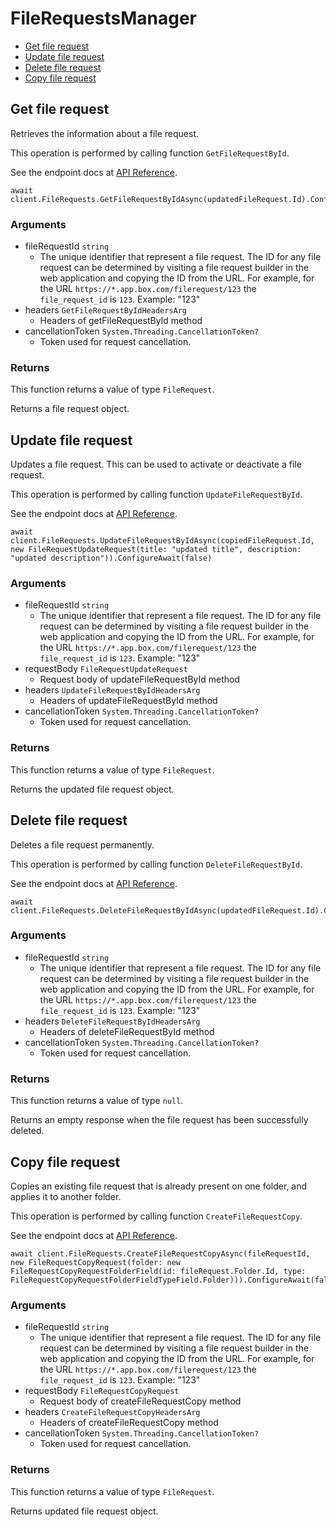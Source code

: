 # FileRequestsManager


- [Get file request](#get-file-request)
- [Update file request](#update-file-request)
- [Delete file request](#delete-file-request)
- [Copy file request](#copy-file-request)

## Get file request

Retrieves the information about a file request.

This operation is performed by calling function `GetFileRequestById`.

See the endpoint docs at
[API Reference](https://developer.box.com/reference/get-file-requests-id/).

<!-- sample get_file_requests_id -->
```
await client.FileRequests.GetFileRequestByIdAsync(updatedFileRequest.Id).ConfigureAwait(false)
```

### Arguments

- fileRequestId `string`
  - The unique identifier that represent a file request.  The ID for any file request can be determined by visiting a file request builder in the web application and copying the ID from the URL. For example, for the URL `https://*.app.box.com/filerequest/123` the `file_request_id` is `123`. Example: "123"
- headers `GetFileRequestByIdHeadersArg`
  - Headers of getFileRequestById method
- cancellationToken `System.Threading.CancellationToken?`
  - Token used for request cancellation.


### Returns

This function returns a value of type `FileRequest`.

Returns a file request object.


## Update file request

Updates a file request. This can be used to activate or
deactivate a file request.

This operation is performed by calling function `UpdateFileRequestById`.

See the endpoint docs at
[API Reference](https://developer.box.com/reference/put-file-requests-id/).

<!-- sample put_file_requests_id -->
```
await client.FileRequests.UpdateFileRequestByIdAsync(copiedFileRequest.Id, new FileRequestUpdateRequest(title: "updated title", description: "updated description")).ConfigureAwait(false)
```

### Arguments

- fileRequestId `string`
  - The unique identifier that represent a file request.  The ID for any file request can be determined by visiting a file request builder in the web application and copying the ID from the URL. For example, for the URL `https://*.app.box.com/filerequest/123` the `file_request_id` is `123`. Example: "123"
- requestBody `FileRequestUpdateRequest`
  - Request body of updateFileRequestById method
- headers `UpdateFileRequestByIdHeadersArg`
  - Headers of updateFileRequestById method
- cancellationToken `System.Threading.CancellationToken?`
  - Token used for request cancellation.


### Returns

This function returns a value of type `FileRequest`.

Returns the updated file request object.


## Delete file request

Deletes a file request permanently.

This operation is performed by calling function `DeleteFileRequestById`.

See the endpoint docs at
[API Reference](https://developer.box.com/reference/delete-file-requests-id/).

<!-- sample delete_file_requests_id -->
```
await client.FileRequests.DeleteFileRequestByIdAsync(updatedFileRequest.Id).ConfigureAwait(false)
```

### Arguments

- fileRequestId `string`
  - The unique identifier that represent a file request.  The ID for any file request can be determined by visiting a file request builder in the web application and copying the ID from the URL. For example, for the URL `https://*.app.box.com/filerequest/123` the `file_request_id` is `123`. Example: "123"
- headers `DeleteFileRequestByIdHeadersArg`
  - Headers of deleteFileRequestById method
- cancellationToken `System.Threading.CancellationToken?`
  - Token used for request cancellation.


### Returns

This function returns a value of type `null`.

Returns an empty response when the file request has been successfully
deleted.


## Copy file request

Copies an existing file request that is already present on one folder,
and applies it to another folder.

This operation is performed by calling function `CreateFileRequestCopy`.

See the endpoint docs at
[API Reference](https://developer.box.com/reference/post-file-requests-id-copy/).

<!-- sample post_file_requests_id_copy -->
```
await client.FileRequests.CreateFileRequestCopyAsync(fileRequestId, new FileRequestCopyRequest(folder: new FileRequestCopyRequestFolderField(id: fileRequest.Folder.Id, type: FileRequestCopyRequestFolderFieldTypeField.Folder))).ConfigureAwait(false)
```

### Arguments

- fileRequestId `string`
  - The unique identifier that represent a file request.  The ID for any file request can be determined by visiting a file request builder in the web application and copying the ID from the URL. For example, for the URL `https://*.app.box.com/filerequest/123` the `file_request_id` is `123`. Example: "123"
- requestBody `FileRequestCopyRequest`
  - Request body of createFileRequestCopy method
- headers `CreateFileRequestCopyHeadersArg`
  - Headers of createFileRequestCopy method
- cancellationToken `System.Threading.CancellationToken?`
  - Token used for request cancellation.


### Returns

This function returns a value of type `FileRequest`.

Returns updated file request object.


